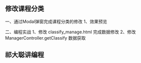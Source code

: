 
## 修改课程分类

一、通过Modal弹窗完成课程分类的修改
    1、效果预览
    
二、编程实战
    1、修改 classify_manage.html 完成数据修改
    2、修改 ManagerController.getClassify 数据获取
        
## 祁大聪讲编程

